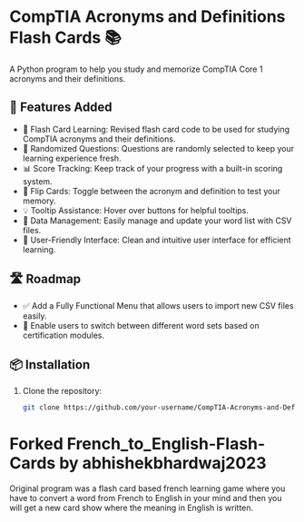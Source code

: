 # CompTIA Acronyms and Definitions Flash Cards 📚

A Python program to help you study and memorize CompTIA Core 1 acronyms and their definitions.

## 🚀 Features Added

- 🧠 Flash Card Learning: Revised flash card code to be used for studying CompTIA acronyms and their definitions.
- 🔀 Randomized Questions: Questions are randomly selected to keep your learning experience fresh.
- 📊 Score Tracking: Keep track of your progress with a built-in scoring system.
- 🔄 Flip Cards: Toggle between the acronym and definition to test your memory.
- 💡 Tooltip Assistance: Hover over buttons for helpful tooltips.
- 📂 Data Management: Easily manage and update your word list with CSV files.
- 🌈 User-Friendly Interface: Clean and intuitive user interface for efficient learning.

## 🛣️ Roadmap

- ✅ Add a Fully Functional Menu that allows users to import new CSV files easily.
- 🔄 Enable users to switch between different word sets based on certification modules.
  
## 📦 Installation

1. Clone the repository:

   ```bash
   git clone https://github.com/your-username/CompTIA-Acronyms-and-Definitions-Flash-Cards.git

# Forked French_to_English-Flash-Cards by abhishekbhardwaj2023
Original program was a flash card based french learning game where you have to convert a word from French to English in your mind and then you will get a new card show where the meaning in English is written.
